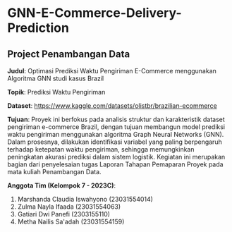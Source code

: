 # GNN-E-Commerce-Delivery-Prediction

## Project Penambangan Data
**Judul**: Optimasi Prediksi Waktu Pengiriman E-Commerce menggunakan Algoritma GNN studi kasus Brazil 

**Topik**: Prediksi Waktu Pengiriman 

**Dataset**: https://www.kaggle.com/datasets/olistbr/brazilian-ecommerce 

**Tujuan**: Proyek ini berfokus pada analisis struktur dan karakteristik dataset pengiriman e-commerce Brazil, dengan tujuan membangun model prediksi waktu pengiriman menggunakan algoritma Graph Neural Networks (GNN). Dalam prosesnya, dilakukan identifikasi variabel yang paling berpengaruh terhadap ketepatan waktu pengiriman, sehingga memungkinkan peningkatan akurasi prediksi dalam sistem logistik. Kegiatan ini merupakan bagian dari penyelesaian tugas Laporan Tahapan Pemaparan Proyek pada mata kuliah Penambangan Data. 

**Anggota Tim (Kelompok 7 - 2023C)**:  
1. Marshanda Claudia Iswahyono (23031554014)  
2. Zulma Nayla Ifaada (23031554063)  
3. Gatiari Dwi Panefi (2303155110)  
4. Metha Nailis Sa'adah (23031554159)  


